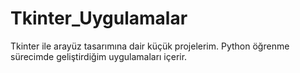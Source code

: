 # Tkinter_Uygulamalar
Tkinter ile arayüz tasarımına dair küçük projelerim. Python öğrenme sürecimde geliştirdiğim uygulamaları içerir.
